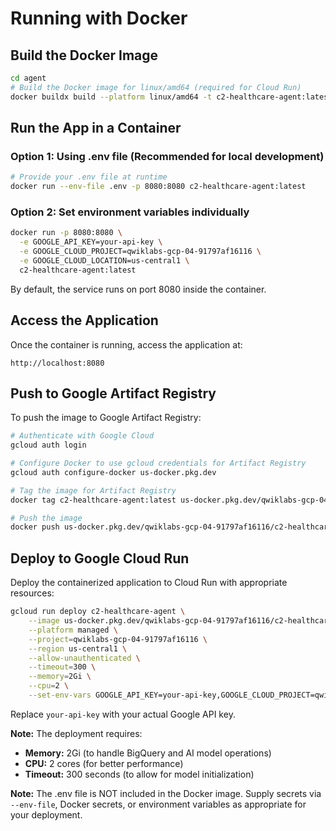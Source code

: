 # Running with Docker

## Build the Docker Image
```sh
cd agent
# Build the Docker image for linux/amd64 (required for Cloud Run)
docker buildx build --platform linux/amd64 -t c2-healthcare-agent:latest .
```

## Run the App in a Container

### Option 1: Using .env file (Recommended for local development)
```sh
# Provide your .env file at runtime
docker run --env-file .env -p 8080:8080 c2-healthcare-agent:latest
```

### Option 2: Set environment variables individually
```sh
docker run -p 8080:8080 \
  -e GOOGLE_API_KEY=your-api-key \
  -e GOOGLE_CLOUD_PROJECT=qwiklabs-gcp-04-91797af16116 \
  -e GOOGLE_CLOUD_LOCATION=us-central1 \
  c2-healthcare-agent:latest
```

By default, the service runs on port 8080 inside the container.

## Access the Application
Once the container is running, access the application at:
```
http://localhost:8080
```

## Push to Google Artifact Registry
To push the image to Google Artifact Registry:

```sh
# Authenticate with Google Cloud
gcloud auth login

# Configure Docker to use gcloud credentials for Artifact Registry
gcloud auth configure-docker us-docker.pkg.dev

# Tag the image for Artifact Registry
docker tag c2-healthcare-agent:latest us-docker.pkg.dev/qwiklabs-gcp-04-91797af16116/c2-healthcare-agent/c2-healthcare-agent:latest

# Push the image
docker push us-docker.pkg.dev/qwiklabs-gcp-04-91797af16116/c2-healthcare-agent/c2-healthcare-agent:latest
```

## Deploy to Google Cloud Run
Deploy the containerized application to Cloud Run with appropriate resources:

```sh
gcloud run deploy c2-healthcare-agent \
    --image us-docker.pkg.dev/qwiklabs-gcp-04-91797af16116/c2-healthcare-agent/c2-healthcare-agent:latest \
    --platform managed \
    --project=qwiklabs-gcp-04-91797af16116 \
    --region us-central1 \
    --allow-unauthenticated \
    --timeout=300 \
    --memory=2Gi \
    --cpu=2 \
    --set-env-vars GOOGLE_API_KEY=your-api-key,GOOGLE_CLOUD_PROJECT=qwiklabs-gcp-04-91797af16116,GOOGLE_CLOUD_LOCATION=us-central1
```

Replace `your-api-key` with your actual Google API key.

**Note:** The deployment requires:
- **Memory:** 2Gi (to handle BigQuery and AI model operations)
- **CPU:** 2 cores (for better performance)
- **Timeout:** 300 seconds (to allow for model initialization)

**Note:** The .env file is NOT included in the Docker image. Supply secrets via `--env-file`, Docker secrets, or environment variables as appropriate for your deployment.
